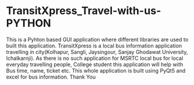 # TransitXpress_Travel-with-us-PYTHON
This is a Pyhton based GUI application where different libraries are used to built this application.
TransitXpress is a local bus information application travelling in city(Kolhapur, Sangli, Jaysingour, Sanjay Ghodawat University, Ichalkarnji).
As there is no such application for MSRTC local bus for local everyday travelling people, College student this application will help with Bus time, name, ticket etc.
This whole application is built using PyQt5 and excel for bus information.
Thank You 
